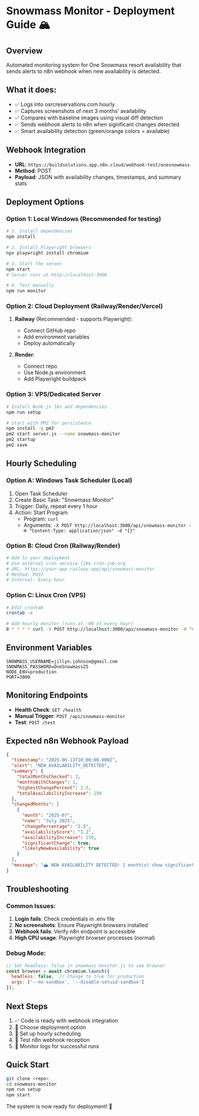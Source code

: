 # Snowmass Monitor - Deployment Guide 🏔️

## Overview
Automated monitoring system for One Snowmass resort availability that sends alerts to n8n webhook when new availability is detected.

## What it does:
- ✅ Logs into osrcreservations.com hourly
- ✅ Captures screenshots of next 3 months' availability  
- ✅ Compares with baseline images using visual diff detection
- ✅ Sends webhook alerts to n8n when significant changes detected
- ✅ Smart availability detection (green/orange colors = available)

## Webhook Integration
- **URL**: `https://buildsolutions.app.n8n.cloud/webhook-test/onesnowmass`
- **Method**: POST
- **Payload**: JSON with availability changes, timestamps, and summary stats

## Deployment Options

### Option 1: Local Windows (Recommended for testing)
```bash
# 1. Install dependencies
npm install

# 2. Install Playwright browsers  
npx playwright install chromium

# 3. Start the server
npm start
# Server runs at http://localhost:3000

# 4. Test manually
npm run monitor
```

### Option 2: Cloud Deployment (Railway/Render/Vercel)
1. **Railway** (Recommended - supports Playwright):
   - Connect GitHub repo
   - Add environment variables
   - Deploy automatically

2. **Render**:
   - Connect repo
   - Use Node.js environment
   - Add Playwright buildpack

### Option 3: VPS/Dedicated Server
```bash
# Install Node.js 18+ and dependencies
npm run setup

# Start with PM2 for persistence
npm install -g pm2
pm2 start server.js --name snowmass-monitor
pm2 startup
pm2 save
```

## Hourly Scheduling

### Option A: Windows Task Scheduler (Local)
1. Open Task Scheduler
2. Create Basic Task: "Snowmass Monitor"
3. Trigger: Daily, repeat every 1 hour
4. Action: Start Program
   - Program: `curl`
   - Arguments: `-X POST http://localhost:3000/api/snowmass-monitor -H "Content-Type: application/json" -d "{}"`

### Option B: Cloud Cron (Railway/Render)
```bash
# Add to your deployment
# Use external cron service like cron-job.org
# URL: https://your-app.railway.app/api/snowmass-monitor
# Method: POST
# Interval: Every hour
```

### Option C: Linux Cron (VPS)
```bash
# Edit crontab
crontab -e

# Add hourly monitor (runs at :00 of every hour)
0 * * * * curl -X POST http://localhost:3000/api/snowmass-monitor -H "Content-Type: application/json" -d "{}"
```

## Environment Variables
```env
SNOWMASS_USERNAME=jillyn.johnson@gmail.com
SNOWMASS_PASSWORD=OneSnowmass25
NODE_ENV=production
PORT=3000
```

## Monitoring Endpoints

- **Health Check**: `GET /health`
- **Manual Trigger**: `POST /api/snowmass-monitor`  
- **Test**: `POST /test`

## Expected n8n Webhook Payload
```json
{
  "timestamp": "2025-06-13T10:00:00.000Z",
  "alert": "NEW_AVAILABILITY_DETECTED",
  "summary": {
    "totalMonthsChecked": 3,
    "monthsWithChanges": 1,
    "highestChangePercent": 2.5,
    "totalAvailabilityIncrease": 150
  },
  "changedMonths": [
    {
      "month": "2025-07",
      "name": "July 2025", 
      "changePercentage": "2.5",
      "availabilityScore": "1.2",
      "availabilityIncrease": 150,
      "significantChange": true,
      "likelyNewAvailability": true
    }
  ],
  "message": "🏔️ NEW AVAILABILITY DETECTED! 1 month(s) show significant changes. Check One Snowmass reservations now!"
}
```

## Troubleshooting

### Common Issues:
1. **Login fails**: Check credentials in .env file
2. **No screenshots**: Ensure Playwright browsers installed  
3. **Webhook fails**: Verify n8n endpoint is accessible
4. **High CPU usage**: Playwright browser processes (normal)

### Debug Mode:
```javascript
// Set headless: false in snowmass-monitor.js to see browser
const browser = await chromium.launch({
  headless: false,  // Change to true for production
  args: ['--no-sandbox', '--disable-setuid-sandbox']
});
```

## Next Steps
1. ✅ Code is ready with webhook integration
2. 🔄 Choose deployment option
3. 🔄 Set up hourly scheduling  
4. 🔄 Test n8n webhook reception
5. 🔄 Monitor logs for successful runs

## Quick Start
```bash
git clone <repo>
cd snowmass-monitor
npm run setup
npm start
```

The system is now ready for deployment! 🚀